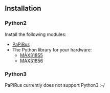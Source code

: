 ## Installation

### Python2

Install the following modules:

- [PaPiRus](https://github.com/PiSupply/PaPiRus)
- The Python library for your hardware:
  - [MAX31855](https://github.com/adafruit/Adafruit_Python_MAX31855)
  - [MAX31856](https://github.com/johnrbnsn/Adafruit_Python_MAX31856)

### Python3

PaPiRus currently does not support Python3 :-/
